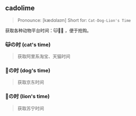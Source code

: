 cadolime
-----

>   Pronounce: [kædɑlaɪm] Short for: `Cat-Dog-Lion's Time`

获取各种动物平台时间：🐱🐶🦁 ，便于抢购。

### 🐱の时 (cat's time)

>   获取阿里系淘宝、天猫时间

### 🐶の时 (dog's time)

>   获取京东时间

### 🦁の时 (lion's time)

>   获取苏宁时间
